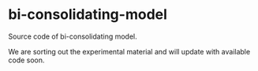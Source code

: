 # bi-consolidating-model

Source code of bi-consolidating model.

We are sorting out the experimental material and will update with available code soon.
